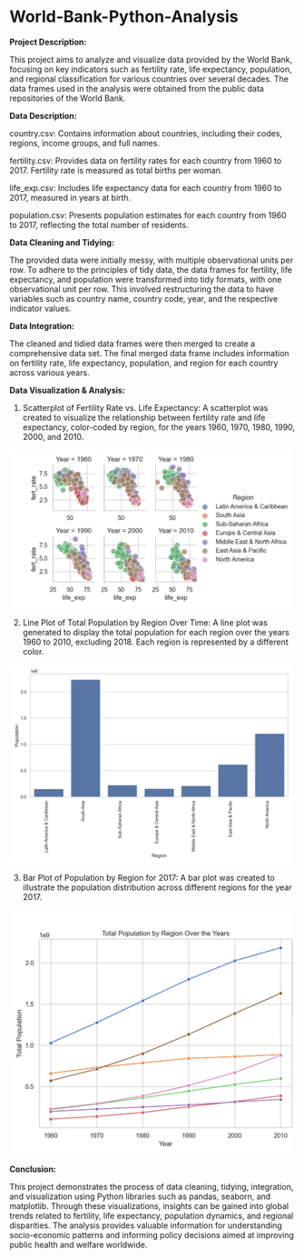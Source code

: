 # World-Bank-Python-Analysis

**Project Description:**

This project aims to analyze and visualize data provided by the World Bank, focusing on key indicators such as fertility rate, life expectancy, population, and regional classification for various countries over several decades. The data frames used in the analysis were obtained from the public data repositories of the World Bank.

**Data Description:**

country.csv: Contains information about countries, including their codes, regions, income groups, and full names.

fertility.csv: Provides data on fertility rates for each country from 1960 to 2017. Fertility rate is measured as total births per woman.

life_exp.csv: Includes life expectancy data for each country from 1960 to 2017, measured in years at birth.

population.csv: Presents population estimates for each country from 1960 to 2017, reflecting the total number of residents.

**Data Cleaning and Tidying:**

The provided data were initially messy, with multiple observational units per row. To adhere to the principles of tidy data, the data frames for fertility, life expectancy, and population were transformed into tidy formats, with one observational unit per row. This involved restructuring the data to have variables such as country name, country code, year, and the respective indicator values.

**Data Integration:**

The cleaned and tidied data frames were then merged to create a comprehensive data set. The final merged data frame includes information on fertility rate, life expectancy, population, and region for each country across various years.

**Data Visualization & Analysis:**

1. Scatterplot of Fertility Rate vs. Life Expectancy: A scatterplot was created to visualize the relationship between fertility rate and life expectancy, color-coded by region, for the years 1960, 1970, 1980, 1990, 2000, and 2010.
<img src="Visualization/3.png" width="500">


2. Line Plot of Total Population by Region Over Time: A line plot was generated to display the total population for each region over the years 1960 to 2010, excluding 2018. Each region is represented by a different color.
<img src="Visualization/4.png" width="500">

3. Bar Plot of Population by Region for 2017: A bar plot was created to illustrate the population distribution across different regions for the year 2017.
<img src="Visualization/5.png" width="500">

**Conclusion:**

This project demonstrates the process of data cleaning, tidying, integration, and visualization using Python libraries such as pandas, seaborn, and matplotlib. Through these visualizations, insights can be gained into global trends related to fertility, life expectancy, population dynamics, and regional disparities. The analysis provides valuable information for understanding socio-economic patterns and informing policy decisions aimed at improving public health and welfare worldwide.
